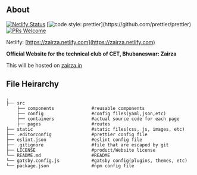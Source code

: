 ## About

[![Netlify Status](https://api.netlify.com/api/v1/badges/6a87a695-dc85-4074-ad15-718ab8598259/deploy-status)](https://app.netlify.com/sites/zairza/deploys)
[![code style: prettier](https://img.shields.io/badge/code_style-prettier-ff69b4.svg?)](https://github.com/prettier/prettier)
[![PRs Welcome](https://img.shields.io/badge/PRs%20-welcome-brightgreen.svg)](https://github.com/madlabsinc/mevn-cli/pull/new)

Netlify: [https://zairza.netlify.com](https://zairza.netlify.com)

**Official Website for the technical club of CET, Bhubaneswar: Zairza**

This will be hosted on [zairza.in](https://zairza.in)


## File Heirarchy

```
.
├── src     
    ├── components              #reusable components
    ├── config                  #config files(yaml,json,etc)
    ├── containers              #actual source code for each page
    ├── pages                   #routes
├── static                      #static files(css, js, images, etc)                    
├── .editorconfig               #prettier config file                     
├── eslint.json                 #eslint config file                  
├── .gitignore                  #file that are escaped by git                   
├── LICENSE                     #product/Website license
└── README.md                   #README
└── gatsby.config.js            #gatsby config(plugins, themes, etc)
└── package.json                #npm config file
```
